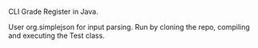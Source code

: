 CLI Grade Register in Java.

User org.simplejson for input parsing.
Run by cloning the repo, compiling and executing the Test class.
